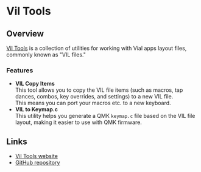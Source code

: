 # Vil Tools

## Overview

[Vil Tools](https://darakuneko.github.io/vil_tools/) is a collection of utilities for working with Vial apps layout files, commonly known as "VIL files."

### Features

- **VIL Copy Items**  
  This tool allows you to copy the VIL file items (such as macros, tap dances, combos, key overrides, and settings) to a new VIL file.   
  This means you can port your macros etc. to a new keyboard.   
- **VIL to Keymap.c**  
  This utility helps you generate a QMK `keymap.c` file based on the VIL file layout, making it easier to use with QMK firmware.

## Links

- [Vil Tools website](https://darakuneko.github.io/vil_tools/)
- [GitHub repository](https://github.com/darakuneko/vil_tools)

